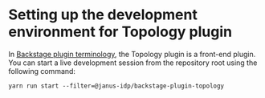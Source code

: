 # Setting up the development environment for Topology plugin

In [Backstage plugin terminology](https://backstage.io/docs/local-dev/cli-build-system#package-roles), the Topology plugin is a front-end plugin. You can start a live development session from the repository root using the following command:

```console
yarn run start --filter=@janus-idp/backstage-plugin-topology
```

